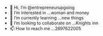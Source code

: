 - 👋 Hi, I’m @entrepreneurupgoing
- 👀 I’m interested in ...woman and money 
- 🌱 I’m currently learning ...new things
- 💞️ I’m looking to collaborate on ...Knights inn
- 📫 How to reach me ...2697622005

<!---
entrepreneurupgoing/entrepreneurupgoing is a ✨ special ✨ repository because its `README.md` (this file) appears on your GitHub profile.
You can click the Preview link to take a look at your changes.
--->
